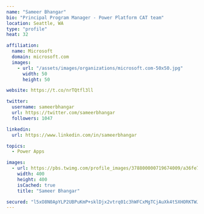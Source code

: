 ```yaml
---
name: "Sameer Bhangar"
bio: "Principal Program Manager - Power Platform CAT team"
location: Seattle, WA
type: "profile"
heat: 32

affiliation:
  name: Microsoft
  domain: microsoft.com
  images:
    - url: "/assets/images/organizations/microsoft.com-50x50.jpg"
      width: 50
      height: 50

website: https://t.co/nrTQtfl3ll

twitter:
  username: sameerbhangar
  url: https://twitter.com/sameerbhangar
  followers: 1047

linkedin:
  url: https://www.linkedin.com/in/sameerbhangar

topics:
  - Power Apps

images:
  - url: https://pbs.twimg.com/profile_images/378800000719674009/a36fe7ddfab1778b76e5793772e43798_400x400.jpeg
    width: 400
    height: 400
    isCached: true
    title: "Sameer Bhangar"

secured: "l5xO8N0ApYLP2UBPuKmP+sklDjx2vtrq01c3hWFCxMgTCjAuXk4t5XHORKTWJv6P1dPVu3WZhtIluEHRGUXOgI2EYeJHVzXvIdofoV2ebBdBbaPxh5akzzmAb+UluG6B1HfJXugl/+13pdUuLpIfmhyimMAqTDuJaMAxP7jfe6JhEtkZBFOr+QK7vLwLMJYUX0Y3nqJ+svQsHsUPWdDHaO5E0vtrKAzkvjhAGCJm7bGE/Fu3HyoxLUKedFaL4n2BXZZJN/6iIZwju45XBC0zpfm1SfbQd4mKpvVo+DxntyOkfTDvz4O18ABFxgqfnxAEofw7Z0dn9mW9iWQva6CR3/PIdsvm+nsW5BLAL6eHGy+tmKkV5ID7SFv6sOB8tqAA0SJedwDoF9v45pK7H5+o7cnaArf2JhON4HWL+nQmoQg=;1rGh2hZ3xddVCcRKOv5WUQ=="
---
```


